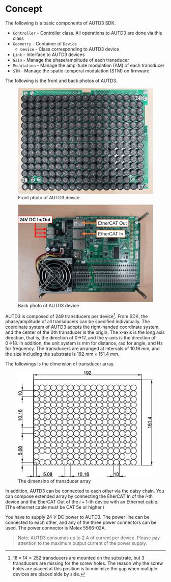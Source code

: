 # Concept

The following is a basic components of AUTD3 SDK.

- `Controller` - Controller class. All operations to AUTD3 are done via this class
- `Geometry` - Container of `Device`
  - `Device` - Class corresponding to AUTD3 device
- `Link` - Interface to AUTD3 devices
- `Gain` - Manage the phase/amplitude of each transducer
- `Modulation` - Manage the amplitude modulation (AM) of each transducer
- `STM` - Manage the spatio-temporal modulation (STM) on firmware

The following is the front and back photos of AUTD3.

<figure>
  <img src="../fig/Users_Manual/autd_trans_idx.jpg"/>
  <figcaption>Front photo of AUTD3 device</figcaption>
</figure>

<figure>
  <img src="../fig/Users_Manual/autd_back.jpg"/>
  <figcaption>Back photo of AUTD3 device</figcaption>
</figure>


AUTD3 is composed of 249 transducers per device[^fn_asm].
From SDK, the phase/amplitude of all transducers can be specified individually.
The coordinate system of AUTD3 adopts the right-handed coordinate system, and the center of the 0th transducer is the origin.
The x-axis is the long axis direction, that is, the direction of 0→17, and the y-axis is the direction of 0→18.
In addition, the unit system is mm for distance, rad for angle, and Hz for frequency.
The transducers are arranged at intervals of $\SI{10.16}{mm}$, and the size including the substrate is $\SI{192}{mm}\times\SI{151.4}{mm}$.

The followings is the dimension of transducer array.

<figure>
  <img src="../fig/Users_Manual/transducers_array.jpg"/>
  <figcaption>The dimensino of transducer array</figcaption>
</figure>

In addition, AUTD3 can be connected to each other via the daisy chain.
You can compose extended array by connecting the EherCAT In of the $i$-th device and the EherCAT Out of the $i+1$-th device with an Ethernet cable.
(The ethernet cable must be CAT 5e or higher.)

You have to supply $\SI{24}{V}$ DC power to AUTD3.
The power line can be connected to each other, and any of the three power connectors can be used.
The power connector is Molex 5566-02A.

> Note: AUTD3 consumes up to $\SI{2}{A}$ of current per device. Please pay attention to the maximum output current of the power supply.

[^fn_asm]: $18\times 14=252$ transducers are mounted on the substrate, but 3 transducers are missing for the screw holes. The reason why the screw holes are placed at this position is to minimize the gap when multiple devices are placed side by side.
